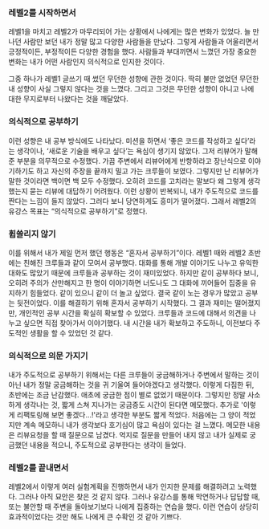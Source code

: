 ### 레벨2를 시작하면서

레벨1을 마치고 레벨2가 마무리되어 가는 상황에서 나에게는 많은 변화가 있었다.
늘 만나던 사람만 보던 내가 정말 많고 다양한 사람들을 만났다. 그렇게 사람들과 어울리면서 긍정적이든, 부정적이든 다양한 경험을 했다.
사람들과 부대끼면서 느꼈던 가장 중요한 변화는 내가 어떤 사람인지 의식적으로 인지한 것이다.

그중 하나가 레벨1 글쓰기 때 썼던 무던한 성향에 관한 것이다.
딱히 불만 없었던 무던한 내 성향이 사실 그렇지 않다는 것을 느꼈다. 그리고 그것은 무던한 성향이 아니고 나에 대한 무지로부터 나왔다는 것을 깨달았다.

### 의식적으로 공부하기

이런 성향은 내 공부 방식에도 나타났다. 미션을 하면서 ‘좋은 코드를 작성하고 싶다’라는 생각이나, ‘새로운 기술을 배우고 싶다’는 욕심이 생기지 않았다.
그저 리뷰어가 말해준 부분을 의무적으로 수정했다. 가끔 주변에서 리뷰어에게 반항하라고 장난식으로 이야기하기도 하고 자신의 주장을 끝까지 밀고 가는 크루들이 보였다.
그렇지만 난 리뷰어가 말한 것이라면 백이면 백 모두 수정했다. 오히려 코드를 고치라는 말보다 왜 그렇게 생각했는지 묻는 리뷰에 대답하기 어려웠다.
이런 상황이 반복되니, 내가 주도적으로 코드를 짠다는 느낌이 들지 않았다. 그러다 보니 당연하게도 흥미가 떨어졌다.
그래서 레벨2의 유강스 목표는 “의식적으로 공부하기”로 정했다.


### 휩쓸리지 않기

이를 위해서 내가 제일 먼저 했던 행동은 “혼자서 공부하기”이다. 
레벨1 때와 레벨2 초반에는 친해진 크루들과 같이 모여서 공부했다. 
대화를 통해 개발 이야기도 나누고 유익한 대화도 많았기 때문에 크루들과 공부하는 것이 재미있었다. 
하지만 같이 공부하다 보니, 오히려 주의가 산만해지고 한 명이 이야기하면 너도나도 그 대화에 끼어들어 집중을 유지하기 힘들었다.
같이 있으니 같이 더 놀고 싶었다. 결국 같이 노는 경우가 많았고 공부는 뒷전이었다.
이를 해결하기 위해 혼자서 공부하기 시작했다. 그 결과 재미는 떨어졌지만, 개인적인 공부 시간을 확실히 확보할 수 있었다.
크루들과 코드에 대해서 의견을 나누고 싶으면 직접 찾아가서 이야기했다. 내 시간을 내가 확보하고 주도하니, 이전보다 주도적인 생활을 할 수 있었던 것 같다.


### 의식적으로 의문 가지기

내가 주도적으로 공부하기 위해서는 다른 크루들이 궁금해하거나 주변에서 말하는 것이 아닌 내가 정말 궁금해하는 것을 귀 기울여 들어야겠다고 생각했다.
이렇게 다짐한 뒤, 초반에는 조금 난감했다. 애초에 궁금한 점이 별로 없었기 때문이다. 그렇지만 정말 사소하게 생각나는 것, 짧게 스쳐 지나가는 궁금증도 시간이 된다면 메모했다.
추가로 '이렇게 리팩토링해 보면 좋겠다…!'라고 생각한 부분도 짧게 적었다. 처음에는 그 양이 적었지만 계속 메모하니 내가 생각보다 호기심이 많고 욕심이 있다는 걸 느꼈다.
메모한 내용은 리뷰요청을 할 때 질문으로 남겼다. 억지로 질문을 만들어 내지 않고 내가 실제로 궁금했던 내용을 적으니, 주도적으로 공부한다는 생각이 들었다.

### 레벨2를 끝내면서

레벨2에서 이렇게 여러 실험계획을 진행하면서 내가 인지한 문제를 해결하려고 노력했다.
그러나 아직 묘안은 찾은 것 같지 않다. 그러나 유강스를 통해 막연하거나 답답할 때, 또는 불안할 때 주변을 돌아보기보다 나에게 집중하는 연습을 했다.
이런 연습이 상당히 효과적이었다는 것만 해도 나에게 큰 수확인 것 같아 기쁘다.
